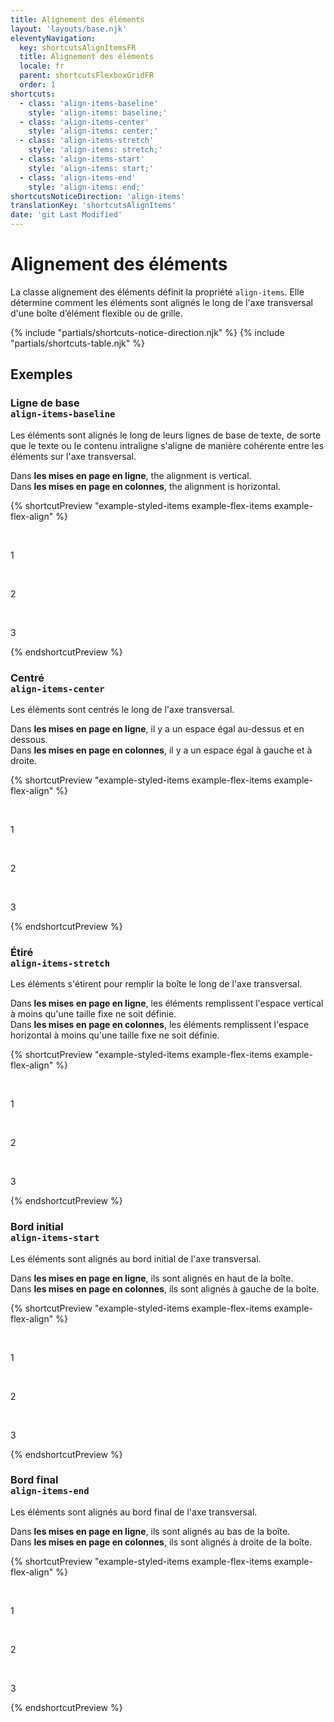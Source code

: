 ```yaml
---
title: Alignement des éléments
layout: 'layouts/base.njk'
eleventyNavigation:
  key: shortcutsAlignItemsFR
  title: Alignement des éléments
  locale: fr
  parent: shortcutsFlexboxGridFR
  order: 1
shortcuts:
  - class: 'align-items-baseline'
    style: 'align-items: baseline;'
  - class: 'align-items-center'
    style: 'align-items: center;'
  - class: 'align-items-stretch'
    style: 'align-items: stretch;'
  - class: 'align-items-start'
    style: 'align-items: start;'
  - class: 'align-items-end'
    style: 'align-items: end;'
shortcutsNoticeDirection: 'align-items'
translationKey: 'shortcutsAlignItems'
date: 'git Last Modified'
---
```


# Alignement des éléments

La classe alignement des éléments définit la propriété `align-items`. Elle détermine comment les éléments sont alignés le long de l'axe transversal d'une boîte d’élément flexible ou de grille.

{% include "partials/shortcuts-notice-direction.njk" %}
{% include "partials/shortcuts-table.njk" %}

## Exemples

### Ligne de base<br/>`align-items-baseline`

Les éléments sont alignés le long de leurs lignes de base de texte, de sorte que le texte ou le contenu intraligne s'aligne de manière cohérente entre les éléments sur l'axe transversal.

Dans **les mises en page en ligne**, the alignment is vertical.<br/>
Dans **les mises en page en colonnes**, the alignment is horizontal.

{% shortcutPreview "example-styled-items example-flex-items example-flex-align" %}

<div class="d-flex align-items-baseline">
  <p>1</p>
  <p class="pb-800">2</p>
  <p class="pt-900">3</p>
</div>
{% endshortcutPreview %}

### Centré<br/>`align-items-center`

Les éléments sont centrés le long de l'axe transversal.

Dans **les mises en page en ligne**, il y a un espace égal au-dessus et en dessous.<br/>
Dans **les mises en page en colonnes**, il y a un espace égal à gauche et à droite.

{% shortcutPreview "example-styled-items example-flex-items example-flex-align" %}

<div class="d-flex align-items-center">
  <p>1</p>
  <p>2</p>
  <p>3</p>
</div>
{% endshortcutPreview %}

### Étiré <br/>`align-items-stretch`

Les éléments s'étirent pour remplir la boîte le long de l'axe transversal.

Dans **les mises en page en ligne**, les éléments remplissent l'espace vertical à moins qu'une taille fixe ne soit définie.<br/>
Dans **les mises en page en colonnes**, les éléments remplissent l'espace horizontal à moins qu'une taille fixe ne soit définie.

{% shortcutPreview "example-styled-items example-flex-items example-flex-align" %}

<div class="d-flex align-items-stretch">
  <p>1</p>
  <p>2</p>
  <p>3</p>
</div>
{% endshortcutPreview %}

### Bord initial<br/>`align-items-start`

Les éléments sont alignés au bord initial de l'axe transversal.

Dans **les mises en page en ligne**, ils sont alignés en haut de la boîte.<br/>
Dans **les mises en page en colonnes**, ils sont alignés à gauche de la boîte.

{% shortcutPreview "example-styled-items example-flex-items example-flex-align" %}

<div class="d-flex align-items-start">
  <p>1</p>
  <p>2</p>
  <p>3</p>
</div>
{% endshortcutPreview %}

### Bord final<br/>`align-items-end`

Les éléments sont alignés au bord final de l'axe transversal.

Dans **les mises en page en ligne**, ils sont alignés au bas de la boîte.<br/>
Dans **les mises en page en colonnes**, ils sont alignés à droite de la boîte.

{% shortcutPreview "example-styled-items example-flex-items example-flex-align" %}

<div class="d-flex align-items-end">
  <p>1</p>
  <p>2</p>
  <p>3</p>
</div>
{% endshortcutPreview %}
